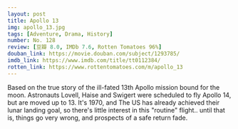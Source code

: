 ```yaml
---
layout: post 
title: Apollo 13
img: apollo_13.jpg
tags: [Adventure, Drama, History]
number: No. 128
review: [豆瓣 8.0, IMDb 7.6, Rotten Tomatoes 96%]
douban_link: https://movie.douban.com/subject/1293785/
imdb_link: https://www.imdb.com/title/tt0112384/
rotten_link: https://www.rottentomatoes.com/m/apollo_13
---
```


Based on the true story of the ill-fated 13th Apollo mission bound for the moon. Astronauts Lovell, Haise and Swigert were scheduled to fly Apollo 14, but are moved up to 13. It's 1970, and The US has already achieved their lunar landing goal, so there's little interest in this "routine" flight.. until that is, things go very wrong, and prospects of a safe return fade.